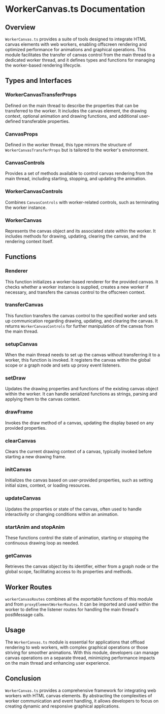 # WorkerCanvas.ts Documentation

## Overview

`WorkerCanvas.ts` provides a suite of tools designed to integrate HTML canvas elements with web workers, enabling offscreen rendering and optimized performance for animations and graphical operations. This module facilitates the transfer of canvas control from the main thread to a dedicated worker thread, and it defines types and functions for managing the worker-based rendering lifecycle.

## Types and Interfaces

### WorkerCanvasTransferProps

Defined on the main thread to describe the properties that can be transferred to the worker. It includes the canvas element, the drawing context, optional animation and drawing functions, and additional user-defined transferable properties.

### CanvasProps

Defined in the worker thread, this type mirrors the structure of `WorkerCanvasTransferProps` but is tailored to the worker's environment.

### CanvasControls

Provides a set of methods available to control canvas rendering from the main thread, including starting, stopping, and updating the animation.

### WorkerCanvasControls

Combines `CanvasControls` with worker-related controls, such as terminating the worker instance.

### WorkerCanvas

Represents the canvas object and its associated state within the worker. It includes methods for drawing, updating, clearing the canvas, and the rendering context itself.

## Functions

### Renderer

This function initializes a worker-based renderer for the provided canvas. It checks whether a worker instance is supplied, creates a new worker if necessary, and transfers the canvas control to the offscreen context.

### transferCanvas

This function transfers the canvas control to the specified worker and sets up communication regarding drawing, updating, and clearing the canvas. It returns `WorkerCanvasControls` for further manipulation of the canvas from the main thread.

### setupCanvas

When the main thread needs to set up the canvas without transferring it to a worker, this function is invoked. It registers the canvas within the global scope or a graph node and sets up proxy event listeners.

### setDraw

Updates the drawing properties and functions of the existing canvas object within the worker. It can handle serialized functions as strings, parsing and applying them to the canvas context.

### drawFrame

Invokes the draw method of a canvas, updating the display based on any provided properties.

### clearCanvas

Clears the current drawing context of a canvas, typically invoked before starting a new drawing frame.

### initCanvas

Initializes the canvas based on user-provided properties, such as setting initial sizes, context, or loading resources.

### updateCanvas

Updates the properties or state of the canvas, often used to handle interactivity or changing conditions within an animation.

### startAnim and stopAnim

These functions control the state of animation, starting or stopping the continuous drawing loop as needed.

### getCanvas

Retrieves the canvas object by its identifier, either from a graph node or the global scope, facilitating access to its properties and methods.

## Worker Routes

`workerCanvasRoutes` combines all the exportable functions of this module and from `proxyElementWorkerRoutes`. It can be imported and used within the worker to define the listener routes for handling the main thread's postMessage calls.

## Usage

The `WorkerCanvas.ts` module is essential for applications that offload rendering to web workers, with complex graphical operations or those striving for smoother animations. With this module, developers can manage canvas operations on a separate thread, minimizing performance impacts on the main thread and enhancing user experience.

## Conclusion

`WorkerCanvas.ts` provides a comprehensive framework for integrating web workers with HTML canvas elements. By abstracting the complexities of worker communication and event handling, it allows developers to focus on creating dynamic and responsive graphical applications.
